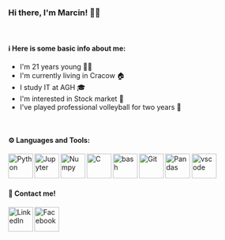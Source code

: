 ### Hi there, I'm Marcin! 👋🏼  
<br />

#### ℹ️ Here is some basic info about me: 
- I'm 21 years young 💪🏼
- I'm currently living in Cracow 🏠
- I study IT at AGH 🎓
- I'm interested in Stock market 💱
- I've played professional volleyball for two years 🏐
<br />

#### ⚙️ Languages and Tools:
<img alt="Python" width="50px" align="left" src="https://cdn.jsdelivr.net/gh/devicons/devicon/icons/python/python-original.svg" />
<img alt="Jupyter" width="50px" align="left" src="https://cdn.jsdelivr.net/gh/devicons/devicon/icons/jupyter/jupyter-original.svg" />
<img alt="Numpy" width="50px" align="left" src="https://cdn.jsdelivr.net/gh/devicons/devicon/icons/numpy/numpy-original.svg" />
<img alt="Pandas" width="50px"  src="https://cdn.jsdelivr.net/gh/devicons/devicon/icons/pandas/pandas-original-wordmark.svg" />
<img alt="C" width="50px" align="left" src="https://cdn.jsdelivr.net/gh/devicons/devicon/icons/c/c-plain.svg" />
<img alt="bash" width="50px" align="left" src="https://cdn.jsdelivr.net/gh/devicons/devicon/icons/bash/bash-original.svg" />
<img alt="Git" width="50px" align="left" src="https://cdn.jsdelivr.net/gh/devicons/devicon/icons/git/git-original.svg" />
<img alt="vscode" width="50px" src="https://cdn.jsdelivr.net/gh/devicons/devicon/icons/vscode/vscode-original.svg" />
<br />

#### 📧 Contact me!
<img alt="LinkedIn" width="50px" align="left" src="https://cdn.jsdelivr.net/gh/devicons/devicon/icons/linkedin/linkedin-original.svg" />
<img alt="Facebook" width="50px" src="https://cdn.jsdelivr.net/gh/devicons/devicon/icons/facebook/facebook-original.svg" />
<br />
